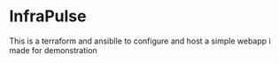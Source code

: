 # InfraPulse

This is a terraform and ansiblle to configure and host a simple webapp i made for demonstration
